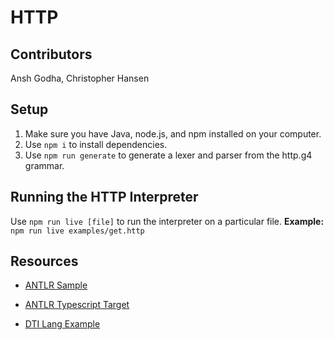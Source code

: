# HTTP

## Contributors

Ansh Godha, Christopher Hansen

## Setup

1. Make sure you have Java, node.js, and npm installed on your computer.
2. Use `npm i` to install dependencies.
3. Use `npm run generate` to generate a lexer and parser from the http.g4 grammar.

## Running the HTTP Interpreter

Use `npm run live [file]` to run the interpreter on a particular file. **Example:** `npm run live examples/get.http`

## Resources

* [ANTLR Sample](https://github.com/fwouts/sample-antlr4-typescript?ref=hackernoon.com)

* [ANTLR Typescript Target](https://github.com/tunnelvisionlabs/antlr4ts)

* [DTI Lang Example](https://github.com/cornell-dti/dti-lang)
